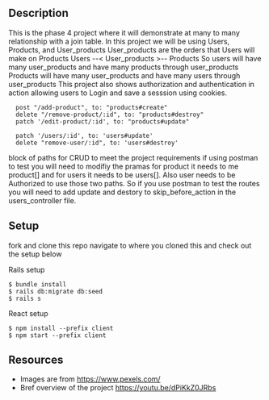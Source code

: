 ## Description

This is the phase 4 project where it will demonstrate at many to many relationship with a join table.
In this project we will be using Users, Products, and User_products
User_products are the orders that Users will make on Products
Users --< User_products >-- Products
So users will have many user_products and have many products through user_products
Products will have many user_products and have many users through user_products
This project also shows authorization and authentication in action allowing users to Login and save a sesssion using cookies.


```
  post "/add-product", to: "products#create"
  delete "/remove-product/:id", to: "products#destroy"
  patch '/edit-product/:id', to: "products#update"

  patch '/users/:id', to: 'users#update'
  delete "remove-user/:id", to: 'users#destroy'
```
block of paths for CRUD to meet the project requirements if using postman to test you will need to modifiy the pramas
for product it needs to me product[] and for users it needs to be users[]. Also user needs to be Authorized to use those two paths.
So if you use postman to test the routes you will need to add update and destory to skip_before_action in the users_controller file.

## Setup

fork and clone this repo 
navigate to where you cloned this and check out the setup below

Rails setup

```console
$ bundle install
$ rails db:migrate db:seed
$ rails s
```

React setup

```console
$ npm install --prefix client
$ npm start --prefix client
```


## Resources

- Images are from https://www.pexels.com/
- Bref overview of the project https://youtu.be/dPiKkZ0JRbs 
